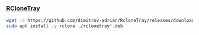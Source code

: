 ### [RCloneTray](https://github.com/dimitrov-adrian/RcloneTray)
```bash
wget -c https://github.com/dimitrov-adrian/RcloneTray/releases/download/v1.0.0/rclonetray_1.0.0_amd64.deb
sudo apt install -y rclone ./rclonetray*.deb
```